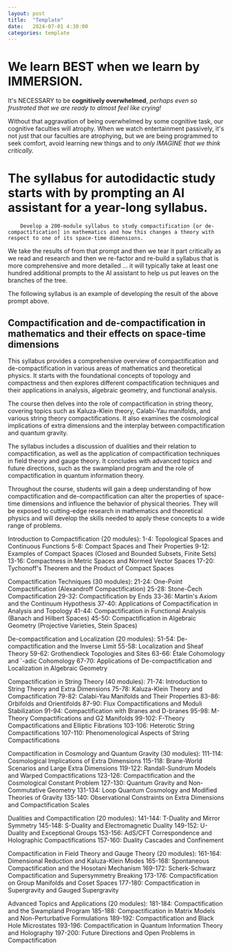 ```yaml
---
layout: post
title:  "Template"
date:   2024-07-01 4:30:00
categories: template
---
```


# We learn BEST when we learn by IMMERSION. 


It's NECESSARY to be **cognitively overwhelmed**, *perhaps even so frustrated that we are ready to almost feel like crying!* 

Without that aggravation of being overwhelmed by some cognitive task, our cognitive faculties will atrophy. When we watch entertainment passively, it's not just that our faculties are atrophying, but we are being programmed to seek comfort, avoid learning new things and to *only IMAGINE that we think critically.*

# The syllabus for autodidactic study starts with by prompting an AI assistant for a year-long syllabus.

        Develop a 200-module syllabus to study compactification [or de-compactification] in mathematics and how this changes a theory with respect to one of its space-time dimensions.

We take the results of from that prompt and then we tear it part critically as we read and research and then we re-factor and re-build a syllabus that is more comprehensive and more detailed ... it will typically take at least one hundred additional prompts to the AI assistant to help us put leaves on the branches of the tree.

The following syllabus is an example of developing the result of the above prompt above.

## Compactification and de-compactification in mathematics and their effects on space-time dimensions

This syllabus provides a comprehensive overview of compactification and de-compactification in various areas of mathematics and theoretical physics. It starts with the foundational concepts of topology and compactness and then explores different compactification techniques and their applications in analysis, algebraic geometry, and functional analysis.

The course then delves into the role of compactification in string theory, covering topics such as Kaluza-Klein theory, Calabi-Yau manifolds, and various string theory compactifications. It also examines the cosmological implications of extra dimensions and the interplay between compactification and quantum gravity.

The syllabus includes a discussion of dualities and their relation to compactification, as well as the application of compactification techniques in field theory and gauge theory. It concludes with advanced topics and future directions, such as the swampland program and the role of compactification in quantum information theory.

Throughout the course, students will gain a deep understanding of how compactification and de-compactification can alter the properties of space-time dimensions and influence the behavior of physical theories. They will be exposed to cutting-edge research in mathematics and theoretical physics and will develop the skills needed to apply these concepts to a wide range of problems.

Introduction to Compactification (20 modules):
1-4: Topological Spaces and Continuous Functions
5-8: Compact Spaces and Their Properties
9-12: Examples of Compact Spaces (Closed and Bounded Subsets, Finite Sets)
13-16: Compactness in Metric Spaces and Normed Vector Spaces
17-20: Tychonoff's Theorem and the Product of Compact Spaces

Compactification Techniques (30 modules):
21-24: One-Point Compactification (Alexandroff Compactification)
25-28: Stone-Čech Compactification
29-32: Compactification by Ends
33-36: Martin's Axiom and the Continuum Hypothesis
37-40: Applications of Compactification in Analysis and Topology
41-44: Compactification in Functional Analysis (Banach and Hilbert Spaces)
45-50: Compactification in Algebraic Geometry (Projective Varieties, Stein Spaces)

De-compactification and Localization (20 modules):
51-54: De-compactification and the Inverse Limit
55-58: Localization and Sheaf Theory
59-62: Grothendieck Topologies and Sites
63-66: Étale Cohomology and `-adic Cohomology
67-70: Applications of De-compactification and Localization in Algebraic Geometry

Compactification in String Theory (40 modules):
71-74: Introduction to String Theory and Extra Dimensions
75-78: Kaluza-Klein Theory and Compactification
79-82: Calabi-Yau Manifolds and Their Properties
83-86: Orbifolds and Orientifolds
87-90: Flux Compactifications and Moduli Stabilization
91-94: Compactification with Branes and D-branes
95-98: M-Theory Compactifications and G2 Manifolds
99-102: F-Theory Compactifications and Elliptic Fibrations
103-106: Heterotic String Compactifications
107-110: Phenomenological Aspects of String Compactifications

Compactification in Cosmology and Quantum Gravity (30 modules):
111-114: Cosmological Implications of Extra Dimensions
115-118: Brane-World Scenarios and Large Extra Dimensions
119-122: Randall-Sundrum Models and Warped Compactifications
123-126: Compactification and the Cosmological Constant Problem
127-130: Quantum Gravity and Non-Commutative Geometry
131-134: Loop Quantum Cosmology and Modified Theories of Gravity
135-140: Observational Constraints on Extra Dimensions and Compactification Scales

Dualities and Compactification (20 modules):
141-144: T-Duality and Mirror Symmetry
145-148: S-Duality and Electromagnetic Duality
149-152: U-Duality and Exceptional Groups
153-156: AdS/CFT Correspondence and Holographic Compactifications
157-160: Duality Cascades and Confinement

Compactification in Field Theory and Gauge Theory (20 modules):
161-164: Dimensional Reduction and Kaluza-Klein Modes
165-168: Spontaneous Compactification and the Hosotani Mechanism
169-172: Scherk-Schwarz Compactification and Supersymmetry Breaking
173-176: Compactification on Group Manifolds and Coset Spaces
177-180: Compactification in Supergravity and Gauged Supergravity

Advanced Topics and Applications (20 modules):
181-184: Compactification and the Swampland Program
185-188: Compactification in Matrix Models and Non-Perturbative Formulations
189-192: Compactification and Black Hole Microstates
193-196: Compactification in Quantum Information Theory and Holography
197-200: Future Directions and Open Problems in Compactification
